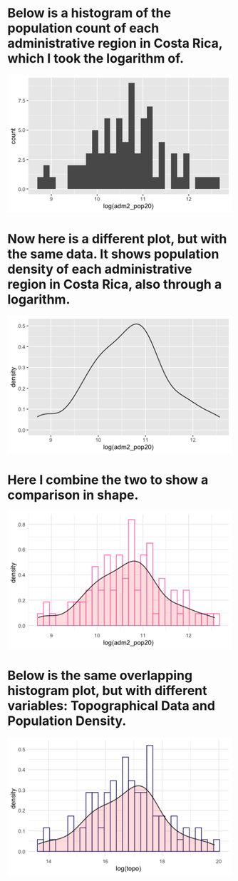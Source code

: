 
# Below is a histogram of the population count of each administrative region in Costa Rica, which I took the logarithm of.

![](Project3Plot1.png)

# Now here is a different plot, but with the same data. It shows population density of each administrative region in Costa Rica, also through a logarithm.

![](Project3Plot2.png)

# Here I combine the two to show a comparison in shape.

![](Project3Plot3Pink.png)

# Below is the same overlapping histogram plot, but with different variables: Topographical Data and Population Density.

![](Project3Plot4.png)
